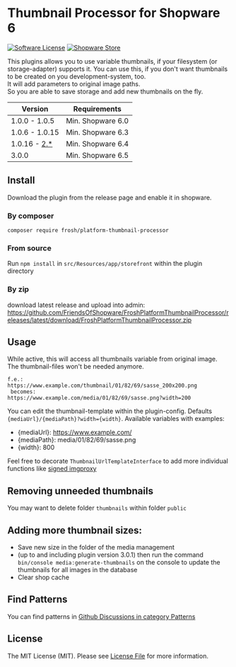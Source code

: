 # Thumbnail Processor for Shopware 6

[![Software License](https://img.shields.io/badge/license-MIT-brightgreen.svg?style=flat-square)](LICENSE.md) [![Shopware Store](https://img.shields.io/badge/shopware-store-blue.svg?style=flat-square)](https://store.shopware.com/en/frosh69611263569f/thumbnailprocessor-plugin.html)

This plugins allows you to use variable thumbnails, if your filesystem (or storage-adapter) supports it.
You can use this, if you don't want thumbnails to be created on you development-system, too.  
It will add parameters to original image paths.  
So you are able to save storage and add new thumbnails on the fly.

| Version 	            | Requirements      |
|----------------------|-------------------|
| 1.0.0 - 1.0.5     	  | Min. Shopware 6.0 |
| 1.0.6 - 1.0.15     	 | Min. Shopware 6.3 |
| 1.0.16 - [2.*](https://github.com/FriendsOfShopware/FroshPlatformThumbnailProcessor/tree/v2)       	 | Min. Shopware 6.4 |
| 3.0.0      	         | Min. Shopware 6.5 |

## Install

Download the plugin from the release page and enable it in shopware.

### By composer

`composer require frosh/platform-thumbnail-processor`

### From source

Run `npm install` in `src/Resources/app/storefront` within the plugin directory

### By zip

download latest release and upload into admin:
https://github.com/FriendsOfShopware/FroshPlatformThumbnailProcessor/releases/latest/download/FroshPlatformThumbnailProcessor.zip

## Usage
While active, this will access all thumbnails variable from original image. The thumbnail-files won't be needed anymore.

````
f.e.:
https://www.example.com/thumbnail/01/82/69/sasse_200x200.png
 becomes:
https://www.example.com/media/01/82/69/sasse.png?width=200
````
You can edit the thumbnail-template within the plugin-config. Defaults `{mediaUrl}/{mediaPath}?width={width}`.
Available variables with examples:
* {mediaUrl}: https://www.example.com/
* {mediaPath}: media/01/82/69/sasse.png
* {width}: 800

 Feel free to decorate `ThumbnailUrlTemplateInterface` to add more individual functions like [signed imgproxy](https://github.com/FriendsOfShopware/FroshPlatformThumbnailProcessorImgProxy)

## Removing unneeded thumbnails
You may want to delete folder `thumbnails` within folder `public`

## Adding more thumbnail sizes:
- Save new size in the folder of the media management
- (up to and including plugin version 3.0.1) then run the command `bin/console media:generate-thumbnails` on the console to update the thumbnails for all images in the database
- Clear shop cache

## Find Patterns

You can find patterns in [Github Discussions in category Patterns](https://github.com/FriendsOfShopware/FroshPlatformThumbnailProcessor/discussions/categories/patterns)

## License

The MIT License (MIT). Please see [License File](LICENSE) for more information.
